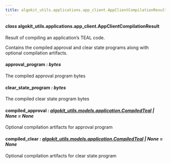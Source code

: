 ```yaml
---
title: algokit_utils.applications.app_client.AppClientCompilationResult
---
```

#### *class* algokit_utils.applications.app_client.AppClientCompilationResult

Result of compiling an application’s TEAL code.

Contains the compiled approval and clear state programs along with optional compilation artifacts.

#### approval_program *: bytes*

The compiled approval program bytes

#### clear_state_program *: bytes*

The compiled clear state program bytes

#### compiled_approval *: [algokit_utils.models.application.CompiledTeal](/reference/algokit-utils-py/api/models/application/compiledteal/#algokit_utils.models.application.CompiledTeal) | None* *= None*

Optional compilation artifacts for approval program

#### compiled_clear *: [algokit_utils.models.application.CompiledTeal](/reference/algokit-utils-py/api/models/application/compiledteal/#algokit_utils.models.application.CompiledTeal) | None* *= None*

Optional compilation artifacts for clear state program